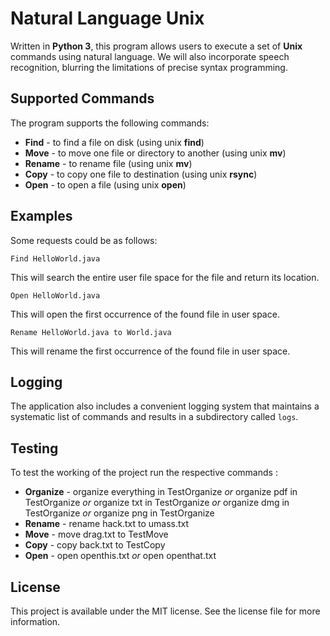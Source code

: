 # Natural Language Unix

Written in **Python 3**, this program allows users to execute a set of **Unix** commands using natural language. We will also incorporate speech recognition, blurring the limitations of precise syntax programming.

## Supported Commands

The program supports the following commands:
* **Find** - to find a file on disk (using unix **find**)
* **Move** - to move one file or directory to another (using unix **mv**)
* **Rename** - to rename file (using unix **mv**)
* **Copy** - to copy one file to destination (using unix **rsync**)
* **Open** - to open a file (using unix **open**)

## Examples

Some requests could be as follows:
```
Find HelloWorld.java
```

This will search the entire user file space for the file and return its location.

```
Open HelloWorld.java
```

This will open the first occurrence of the found file in user space.

```
Rename HelloWorld.java to World.java
```

This will rename the first occurrence of the found file in user space.

## Logging

The application also includes a convenient logging system that maintains a systematic list of commands and results in a subdirectory called `logs`.

## Testing

To test the working of the project run the respective commands :

* **Organize** - organize everything in TestOrganize  *or* organize pdf in TestOrganize *or* organize txt in TestOrganize *or* organize dmg in TestOrganize *or* organize png in TestOrganize
* **Rename** - rename hack.txt to umass.txt
* **Move** - move drag.txt to TestMove
* **Copy** - copy back.txt to TestCopy
* **Open** - open openthis.txt *or* open openthat.txt

## License

This project is available under the MIT license. See the license file for more information.
